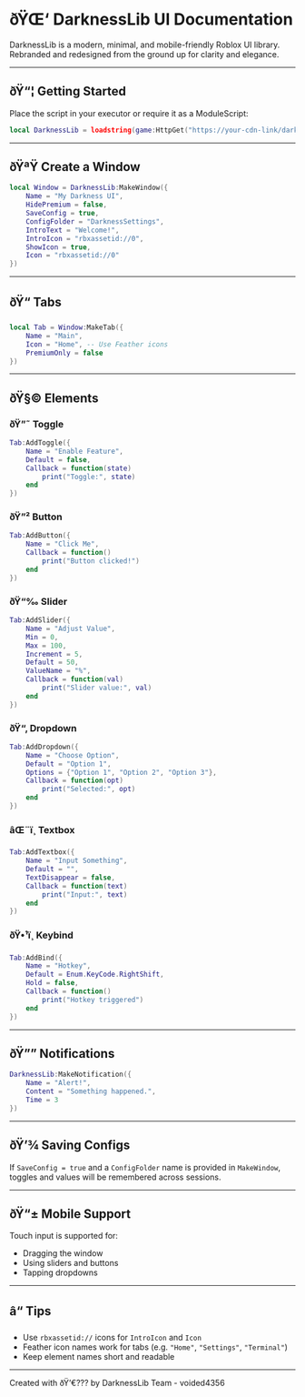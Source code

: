 # ðŸŒ‘ DarknessLib UI Documentation

DarknessLib is a modern, minimal, and mobile-friendly Roblox UI library. Rebranded and redesigned from the ground up for clarity and elegance.

---

## ðŸ“¦ Getting Started

Place the script in your executor or require it as a ModuleScript:
```lua
local DarknessLib = loadstring(game:HttpGet("https://your-cdn-link/darkness_lib.lua"))()
```

---

## ðŸªŸ Create a Window

```lua
local Window = DarknessLib:MakeWindow({
    Name = "My Darkness UI",
    HidePremium = false,
    SaveConfig = true,
    ConfigFolder = "DarknessSettings",
    IntroText = "Welcome!",
    IntroIcon = "rbxassetid://0",
    ShowIcon = true,
    Icon = "rbxassetid://0"
})
```

---

## ðŸ“ Tabs

```lua
local Tab = Window:MakeTab({
    Name = "Main",
    Icon = "Home", -- Use Feather icons
    PremiumOnly = false
})
```

---

## ðŸ§© Elements

### ðŸ”˜ Toggle
```lua
Tab:AddToggle({
    Name = "Enable Feature",
    Default = false,
    Callback = function(state)
        print("Toggle:", state)
    end
})
```

### ðŸ”² Button
```lua
Tab:AddButton({
    Name = "Click Me",
    Callback = function()
        print("Button clicked!")
    end
})
```

### ðŸ“‰ Slider
```lua
Tab:AddSlider({
    Name = "Adjust Value",
    Min = 0,
    Max = 100,
    Increment = 5,
    Default = 50,
    ValueName = "%",
    Callback = function(val)
        print("Slider value:", val)
    end
})
```

### ðŸ“‚ Dropdown
```lua
Tab:AddDropdown({
    Name = "Choose Option",
    Default = "Option 1",
    Options = {"Option 1", "Option 2", "Option 3"},
    Callback = function(opt)
        print("Selected:", opt)
    end
})
```

### âŒ¨ï¸ Textbox
```lua
Tab:AddTextbox({
    Name = "Input Something",
    Default = "",
    TextDisappear = false,
    Callback = function(text)
        print("Input:", text)
    end
})
```

### ðŸ•¹ï¸ Keybind
```lua
Tab:AddBind({
    Name = "Hotkey",
    Default = Enum.KeyCode.RightShift,
    Hold = false,
    Callback = function()
        print("Hotkey triggered")
    end
})
```

---

## ðŸ”” Notifications

```lua
DarknessLib:MakeNotification({
    Name = "Alert!",
    Content = "Something happened.",
    Time = 3
})
```

---

## ðŸ’¾ Saving Configs

If `SaveConfig = true` and a `ConfigFolder` name is provided in `MakeWindow`, toggles and values will be remembered across sessions.

---

## ðŸ“± Mobile Support

Touch input is supported for:
- Dragging the window
- Using sliders and buttons
- Tapping dropdowns

---

## â“ Tips

- Use `rbxassetid://` icons for `IntroIcon` and `Icon`
- Feather icon names work for tabs (e.g. `"Home"`, `"Settings"`, `"Terminal"`)
- Keep element names short and readable

---

Created with ðŸ’€??? by DarknessLib Team - voided4356
